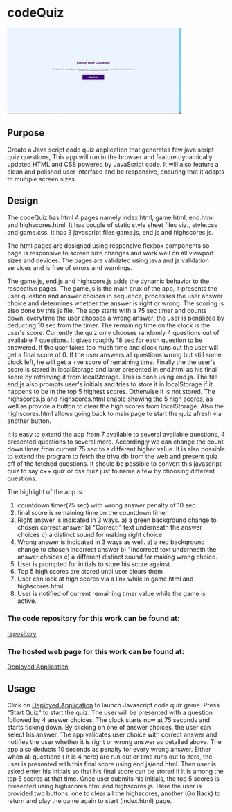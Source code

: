 # codeQuiz

[![Thumbnail](Assets/images/codeQuiz-thumb.jpg)](https://s-suresh-kumar.github.io/codeQuiz/)

## Purpose

Create a Java script code quiz application that generates few java script quiz questions, This app will run in the browser and feature dynamically updated HTML and CSS powered by JavaScript code. It will also feature a clean and polished user interface and be responsive, ensuring that it adapts to multiple screen sizes.

## Design

The codeQuiz has html 4 pages namely index.html, game.html, end.html and highscores.html. It has couple of static style sheet files viz., style.css and game.css. It has 3 javascript files game.js, end.js and highscores.js.

The html pages are designed using responsive flexbox components so page is responsive to screen size changes and work well on all viewport sizes and devices. The pages are validated using java and js validation services and is free of errors and warnings.

The game.js, end.js and highscore.js adds the dynamic behavior to the respective pages. The game.js is the main crux of the app, it presents the user question and answer choices in sequence, processes the user answer choice and determines whether the answer is right or wrong. The scoring is also done by this js file. The app starts with a 75 sec timer and counts down, everytime the user chooses a wrong answer, the user is penalized by deducting 10 sec from the timer. The remaining time on the clock is the user's score. Currently the quiz only chooses randomly 4 questions out of available 7 questions. It gives roughly 18 sec for each question to be answered. If the user takes too much time and clock runs out the user will get a final score of 0. If the user answers all questions wrong but still some clock left, he will get a +ve score of remaining time. Finally the the user's score is stored in localStorage and later presented in end.html as his final score by retrieving it from localStorage. This is done using end.js. The file end.js also prompts user's initials and tries to store it in localStorage if it happens to be in the top 5 highest scores. Otherwise it is not stored. The highscores.js and highscores.html enable showing the 5 high scores, as well as provide a button to clear the high scores from localStorage. Also the highscores.html allows going back to main page to start the quiz afresh via another button.

It is easy to extend the app from 7 available to several available questions, 4 presented questions to several more. Accordingly we can change the count down timer from current 75 sec to a different higher value. It is also possible to extend the program to fetch the triva db from the web and present quiz off of the fetched questions. It should be possible to convert this javascript quiz to say c++ quiz or css quiz just to name a few by choosing different questions.

The highlight of the app is:

1. countdown timer(75 sec) with wrong answer penalty of 10 sec.
2. final score is remaining time on the countdown timer
3. Right answer is indicated in 3 ways.
   a) a green background change to chosen correct answer
   b) "Correct!" text underneath the answer choices
   c) a distinct sound for making right choice
4. Wrong answer is indicated in 3 ways as well.
   a) a red background change to chosen incorrect answer
   b) "Incorrect! text underneath the answer choices
   c) a different distinct sound for making wrong choice.
5. User is prompted for initials to store his score against.
6. Top 5 high scores are stored until user clears them
7. User can look at high scores via a link while in game.html and highscores.html
8. User is notified of current remaining timer value while the game is active.

### The code repository for this work can be found at:

[repository](https://github.com/s-suresh-kumar/codeQuiz)

### The hosted web page for this work can be found at:

[Deployed Application](https://s-suresh-kumar.github.io/codeQuiz/)

## Usage

Click on [Deployed Application](https://s-suresh-kumar.github.io/codequiz/) to launch Javascript code quiz game. Press "Start Quiz" to start the quiz. The user will be presented with a question followed by 4 answer choices. The clock starts now at 75 seconds and starts ticking down. By clicking on one of answer choices, the user can select his answer. The app validates user choice with correct answer and notifies the user whether it is right or wrong answer as detailed above. The app also deducts 10 seconds as penalty for every wrong answer. Either when all questions ( it is 4 here) are run out or time runs out to zero, the user is presented with this final score using end.js/end.html. Then user is asked enter his initials so that his final score can be stored if it is among the top 5 scores at that time. Once user submits his initials, the top 5 scores is presented using highscores.html and highscores.js. Here the user is provided two buttons, one to clear all the highscores, another (Go Back) to return and play the game again to start (index.html) page.
